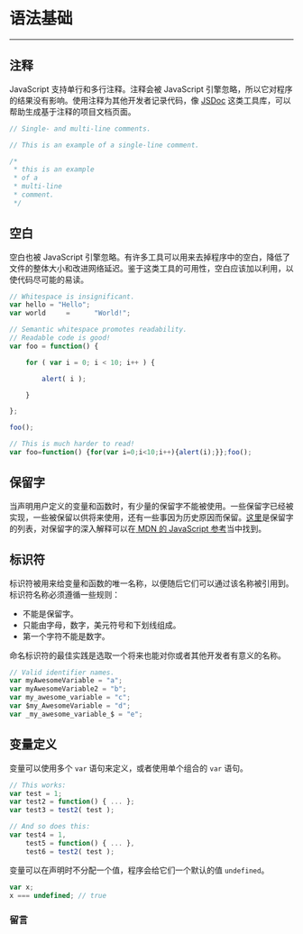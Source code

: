 # 语法基础

-------

## 注释

JavaScript 支持单行和多行注释。注释会被 JavaScript 引擎忽略，所以它对程序的结果没有影响。使用注释为其他开发者记录代码，像 [JSDoc](http://usejsdoc.org/ "JSDoc") 这类工具库，可以帮助生成基于注释的项目文档页面。

```javascript
// Single- and multi-line comments.

// This is an example of a single-line comment.

/*
 * this is an example
 * of a
 * multi-line
 * comment.
 */
```

## 空白

空白也被 JavaScript 引擎忽略。有许多工具可以用来去掉程序中的空白，降低了文件的整体大小和改进网络延迟。鉴于这类工具的可用性，空白应该加以利用，以使代码尽可能的易读。

```javascript
// Whitespace is insignificant.
var hello = "Hello";
var world     =      "World!";
```

```javascript
// Semantic whitespace promotes readability.
// Readable code is good!
var foo = function() {

	for ( var i = 0; i < 10; i++ ) {

		alert( i );

	}

};

foo();

// This is much harder to read!
var foo=function() {for(var i=0;i<10;i++){alert(i);}};foo();
```

## 保留字

当声明用户定义的变量和函数时，有少量的保留字不能被使用。一些保留字已经被实现，一些被保留以供将来使用，还有一些事因为历史原因而保留。[这里](/javascript-101/reserved-words.html)是保留字的列表，对保留字的深入解释可以在[ MDN 的 JavaScript 参考](https://developer.mozilla.org/zh-CN/docs/JavaScript/Reference/Reserved_Words "MDN 保留字")当中找到。

## 标识符

标识符被用来给变量和函数的唯一名称，以便随后它们可以通过该名称被引用到。标识符名称必须遵循一些规则：

* 不能是保留字。
* 只能由字母，数字，美元符号和下划线组成。
* 第一个字符不能是数字。

命名标识符的最佳实践是选取一个将来也能对你或者其他开发者有意义的名称。

```javascript
// Valid identifier names.
var myAwesomeVariable = "a";
var myAwesomeVariable2 = "b";
var my_awesome_variable = "c";
var $my_AwesomeVariable = "d";
var _my_awesome_variable_$ = "e";
```

## 变量定义

变量可以使用多个 `var` 语句来定义，或者使用单个组合的 `var` 语句。

```javascript
// This works:
var test = 1;
var test2 = function() { ... };
var test3 = test2( test );

// And so does this:
var test4 = 1,
	test5 = function() { ... },
	test6 = test2( test );
```

变量可以在声明时不分配一个值，程序会给它们一个默认的值 `undefined`。

```javascript
var x;
x === undefined; // true
```


### 留言
<div class="ds-thread" data-thread-key="#docs/js/javascript-101/002syntax-basics" data-title="liyuechun.com.cn" data-url="liyuechun.com.cn"></div>

<script type="text/javascript">
var duoshuoQuery = {short_name:"liyuechun"};
	(function() {
		var ds = document.createElement('script');
		ds.type = 'text/javascript';ds.async = true;
		ds.src = (document.location.protocol == 'https:' ? 'https:' : 'http:') + '//static.duoshuo.com/embed.js';
		ds.charset = 'UTF-8';
		(document.getElementsByTagName('head')[0]
		 || document.getElementsByTagName('body')[0]).appendChild(ds);
	})();
	</script>

